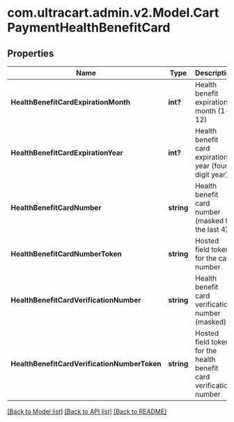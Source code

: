 # com.ultracart.admin.v2.Model.CartPaymentHealthBenefitCard
## Properties

Name | Type | Description | Notes
------------ | ------------- | ------------- | -------------
**HealthBenefitCardExpirationMonth** | **int?** | Health benefit expiration month (1-12) | [optional] 
**HealthBenefitCardExpirationYear** | **int?** | Health benefit card expiration year (four digit year) | [optional] 
**HealthBenefitCardNumber** | **string** | Health benefit card number (masked to the last 4) | [optional] 
**HealthBenefitCardNumberToken** | **string** | Hosted field token for the card number | [optional] 
**HealthBenefitCardVerificationNumber** | **string** | Health benefit card verification number (masked) | [optional] 
**HealthBenefitCardVerificationNumberToken** | **string** | Hosted field token for the health benefit card verification number | [optional] 


[[Back to Model list]](../README.md#documentation-for-models) [[Back to API list]](../README.md#documentation-for-api-endpoints) [[Back to README]](../README.md)

